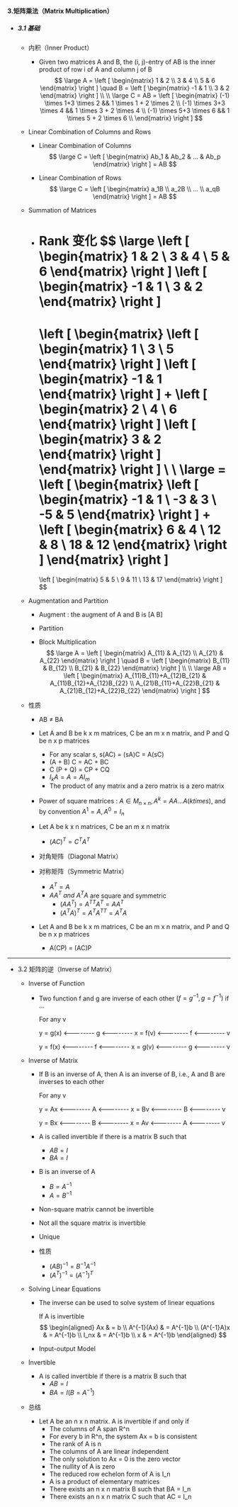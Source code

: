 #### 3.矩阵乘法（Matrix Multiplication）

* ##### 3.1 基础

  * 内积（Inner Product）

    * Given two matrices A and B, the (i, j)-entry of AB is the inner product of row i of A and column j of B
      $$
      \large A = 
      \left [ \begin{matrix}
      1 & 2 \\
      3 & 4 \\
      5 & 6 
      \end{matrix} \right ]
      \quad
      B = 
      \left [ \begin{matrix}
      -1 & 1 \\
      3 & 2
      \end{matrix} \right ] 
      \\ \\ \large C = AB = 
      \left [ \begin{matrix}
      (-1) \times 1+3 \times 2 && 1 \times 1 + 2 \times 2 \\
      (-1) \times 3+3 \times 4 && 1 \times 3 + 2 \times 4 \\
      (-1) \times 5+3 \times 6 && 1 \times 5 + 2 \times 6 \\
      \end{matrix} \right ]
      $$

  * Linear Combination of Columns and Rows

    * Linear Combination of Columns
      $$
      \large C =
      \left [ \begin{matrix}
      Ab_1 & Ab_2 & ... & Ab_p
      \end{matrix} \right ]
      = AB
      $$

    * Linear Combination of Rows
      $$
      \large C =
      \left [ \begin{matrix}
      a_1B \\
      a_2B \\
      ...  \\
      a_qB
      \end{matrix} \right ]
      = AB
      $$

  * Summation of Matrices

    * Rank 变化
      $$
      \large
      \left [ \begin{matrix}
      1 & 2 \\
      3 & 4 \\
      5 & 6
      \end{matrix} \right ]
      \left [ \begin{matrix}
      -1 & 1 \\
      3 & 2
      \end{matrix} \right ]
      =
      \left [ \begin{matrix}
      \left [ \begin{matrix}
      1 \\ 3 \\ 5
      \end{matrix} \right ]
      \left [ \begin{matrix}
      -1 & 1
      \end{matrix} \right ]
      +
      \left [ \begin{matrix}
      2 \\ 4 \\ 6
      \end{matrix} \right ]
      \left [ \begin{matrix}
      3 & 2
      \end{matrix} \right ]
      \end{matrix} \right ]
      \\ \\ \large =
      \left [ \begin{matrix}
      \left [ \begin{matrix}
      -1 & 1 \\
      -3 & 3 \\
      -5 & 5
      \end{matrix} \right ]
      +
      \left [ \begin{matrix}
      6 & 4 \\
      12 & 8 \\
      18 & 12
      \end{matrix} \right ]
      \end{matrix} \right ]
      =
      \left [ \begin{matrix}
      5 & 5 \\
      9 & 11 \\
      13 & 17
      \end{matrix} \right ]
      $$

  * Augmentation and Partition

    * Augment : the augment of A and B is [A B]

    * Partition

    * Block Multiplication
      $$
      \large A = 
      \left [ \begin{matrix}
      A_{11} & A_{12} \\
      A_{21} & A_{22}
      \end{matrix} \right ]
      \quad
      B = 
      \left [ \begin{matrix}
      B_{11} & B_{12} \\
      B_{21} & B_{22}
      \end{matrix} \right ]
      \\ \\ \large AB = 
      \left [ \begin{matrix}
      A_{11}B_{11}+A_{12}B_{21} & A_{11}B_{12}+A_{12}B_{22} \\
      A_{21}B_{11}+A_{22}B_{21} & A_{21}B_{12}+A_{22}B_{22}
      \end{matrix} \right ]
      $$

  * 性质

    * AB ≠ BA
    * Let A and B be k x m matrices, C be an m x n matrix, and P and Q be n x p matrices
      * For any scalar s, s(AC) = (sA)C = A(sC)
      * (A + B) C = AC + BC
      * C (P + Q) = CP + CQ
      * $I_kA = A = AI_m$
      * The product of any matrix and a zero matrix is a zero matrix
    * Power of square matrices : $A \in M_{n \times n}, A^k = AA...A (k times)$, and by convention $A^1 = A, A^0 = I_n$
    * Let A be k x n matrices, C be an m x n matrix
      * $(AC)^T = C^TA^T$

    * 对角矩阵（Diagonal Matrix）
    * 对称矩阵（Symmetric Matrix）
      * $A^T = A$
      * $AA^T\ and\ A^TA$ are square and symmetric
        * $(AA^T) = A^{TT}A^T = AA^T$
        * $(A^TA)^T = A^TA^{TT} = A^TA$
    * Let A and B be k x m matrices, C be an m x n matrix, and P and Q be n x p matrices
      * A(CP) = (AC)P

---

* 3.2 矩阵的逆（Inverse of Matrix） 
  
  * Inverse of Function
  
    * Two function f and g are inverse of each other $(f = g^{-1}, g = f^{-1})$ if ...
  
      For any v
  
      y = g(x)        <--------        g        <--------        x = f(v)        <--------        f        <--------        v
  
      y = f(x)         <--------        f         <--------       x = g(v)        <--------        g       <--------        v
  
  * Inverse of Matrix
  
    * If B is an inverse of A, then A is an inverse of B, i.e., A and B are inverses to each other
  
      For any v
  
      y = Ax        <--------        A        <--------        x = Bv        <--------        B        <--------        v
  
      y = Bx        <--------        B        <--------        x = Av        <--------        A        <--------        v
  
    * A is called invertible if there is a matrix B such that 
  
      * $AB = I$
      * $BA = I$
  
    * B is an inverse of A
  
      * $B = A^{-1}$
      * $A = B^{-1}$
  
    * Non-square matrix cannot be invertible
    * Not all the square matrix is invertible
    * Unique
    * 性质
      * $(AB)^{-1} = B^{-1}A^{-1}$
      * $(A^T)^{-1} = (A^{-1})^T$
  
  * Solving Linear Equations
  
    * The inverse can be used to solve system of linear equations
  
      If A is invertible
      $$
      \begin{aligned}
      Ax & = b \\
      A^{-1}(Ax) & = A^{-1}b \\
      (A^{-1}A)x & = A^{-1}b \\
      I_nx & = A^{-1}b \\
      x & = A^{-1}b
      \end{aligned}
      $$
  
    * Input-output Model
  
  * Invertible
  
    * A is called invertible if there is a matrix B such that 
      * $AB = I$
      * $BA = I (B=A^{-1})$
  
  * 总结
  
    * Let A be an  n x n matrix. A is invertible if and only if
      * The columns of A span R^n
      * For every b in R^n, the system Ax = b is consistent
      * The rank of A is n
      * The columns of A are linear independent
      * The only solution to Ax = 0  is the zero vector
      * The nullity of A is zero
      * The reduced row echelon form of A is I_n
      * A is a product of elementary matrices
      * There exists an n x n matrix B such that BA = I_n
      * There exists an n x n matrix C such that AC = I_n












































